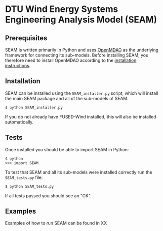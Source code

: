 # DTU Wind Energy Systems Engineering Analysis Model (SEAM)


## Prerequisites

SEAM is written primarily in Python and uses [OpenMDAO](http://openmdao.org/) as the underlying framework for connecting its sub-models.
Before installing SEAM, you therefore need to install OpenMDAO according to the [installation instructions](http://openmdao.org/docs/getting-started/index.html).

## Installation

SEAM can be installed using the ``SEAM_installer.py`` script, which will install the main SEAM package and all of the sub-models of SEAM.

    $ python SEAM_installer.py

If you do not already have FUSED-Wind installed, this will also be installed automatically.

## Tests

Once installed you should be able to import SEAM in Python:

    $ python
    >>> import SEAM

To test that SEAM and all its sub-models were installed correctly run the ``SEAM_tests.py`` file:

    $ python SEAM_tests.py

If all tests passed you should see an "OK".


## Examples

Examples of how to run SEAM can be found in XX


